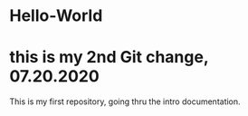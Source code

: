 # Hello-World
#  this is my 2nd Git change, 07.20.2020
This is my first repository, going thru the intro documentation.
